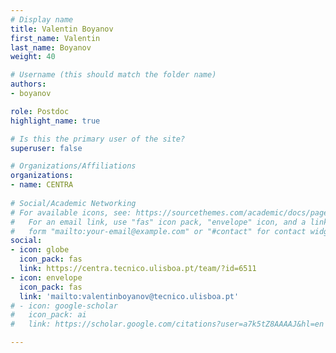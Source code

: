 ```yaml
---
# Display name
title: Valentin Boyanov
first_name: Valentin 
last_name: Boyanov
weight: 40

# Username (this should match the folder name)
authors:
- boyanov

role: Postdoc
highlight_name: true

# Is this the primary user of the site?
superuser: false

# Organizations/Affiliations
organizations:
- name: CENTRA
  
# Social/Academic Networking
# For available icons, see: https://sourcethemes.com/academic/docs/page-builder/#icons
#   For an email link, use "fas" icon pack, "envelope" icon, and a link in the
#   form "mailto:your-email@example.com" or "#contact" for contact widget.
social:
- icon: globe
  icon_pack: fas
  link: https://centra.tecnico.ulisboa.pt/team/?id=6511
- icon: envelope
  icon_pack: fas
  link: 'mailto:valentinboyanov@tecnico.ulisboa.pt'
# - icon: google-scholar
#   icon_pack: ai
#   link: https://scholar.google.com/citations?user=a7k5tZ8AAAAJ&hl=en

---
```

